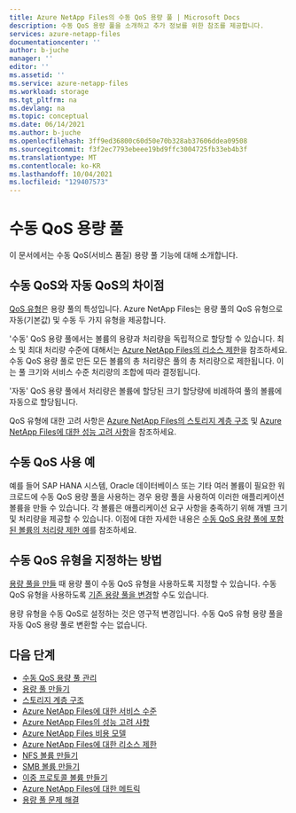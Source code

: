 ```yaml
---
title: Azure NetApp Files의 수동 QoS 용량 풀 | Microsoft Docs
description: 수동 QoS 용량 풀을 소개하고 추가 정보를 위한 참조를 제공합니다.
services: azure-netapp-files
documentationcenter: ''
author: b-juche
manager: ''
editor: ''
ms.assetid: ''
ms.service: azure-netapp-files
ms.workload: storage
ms.tgt_pltfrm: na
ms.devlang: na
ms.topic: conceptual
ms.date: 06/14/2021
ms.author: b-juche
ms.openlocfilehash: 3ff9ed36800c60d50e70b328ab37606ddea09508
ms.sourcegitcommit: f3f2ec7793ebeee19bd9ffc3004725fb33eb4b3f
ms.translationtype: MT
ms.contentlocale: ko-KR
ms.lasthandoff: 10/04/2021
ms.locfileid: "129407573"
---
```

# <a name="manual-qos-capacity-pool"></a>수동 QoS 용량 풀

이 문서에서는 수동 QoS(서비스 품질) 용량 풀 기능에 대해 소개합니다.

## <a name="how-manual-qos-differs-from-auto-qos"></a>수동 QoS와 자동 QoS의 차이점

[QoS 유형](azure-netapp-files-understand-storage-hierarchy.md#qos_types)은 용량 풀의 특성입니다. Azure NetApp Files는 용량 풀의 QoS 유형으로 자동(기본값) 및 수동 두 가지 유형을 제공합니다.  

'수동' QoS 용량 풀에서는 볼륨의 용량과 처리량을 독립적으로 할당할 수 있습니다. 최소 및 최대 처리량 수준에 대해서는 [Azure NetApp Files의 리소스 제한](azure-netapp-files-resource-limits.md#resource-limits)을 참조하세요. 수동 QoS 용량 풀로 만든 모든 볼륨의 총 처리량은 풀의 총 처리량으로 제한됩니다. 이는 풀 크기와 서비스 수준 처리량의 조합에 따라 결정됩니다. 

'자동' QoS 용량 풀에서 처리량은 볼륨에 할당된 크기 할당량에 비례하여 풀의 볼륨에 자동으로 할당됩니다.  

QoS 유형에 대한 고려 사항은 [Azure NetApp Files의 스토리지 계층 구조](azure-netapp-files-understand-storage-hierarchy.md) 및 [Azure NetApp Files에 대한 성능 고려 사항](azure-netapp-files-performance-considerations.md)을 참조하세요.

## <a name="example-of-using-manual-qos"></a>수동 QoS 사용 예

예를 들어 SAP HANA 시스템, Oracle 데이터베이스 또는 기타 여러 볼륨이 필요한 워크로드에 수동 QoS 용량 풀을 사용하는 경우 용량 풀을 사용하여 이러한 애플리케이션 볼륨을 만들 수 있습니다.  각 볼륨은 애플리케이션 요구 사항을 충족하기 위해 개별 크기 및 처리량을 제공할 수 있습니다.  이점에 대한 자세한 내용은 [수동 QoS 용량 풀에 포함된 볼륨의 처리량 제한 예](azure-netapp-files-service-levels.md#throughput-limit-examples-of-volumes-in-a-manual-qos-capacity-pool)를 참조하세요.  

## <a name="how-to-specify-the-manual-qos-type"></a>수동 QoS 유형을 지정하는 방법

[용량 풀을 만들](azure-netapp-files-set-up-capacity-pool.md) 때 용량 풀이 수동 QoS 유형을 사용하도록 지정할 수 있습니다.  수동 QoS 유형을 사용하도록 [기존 용량 풀을 변경](manage-manual-qos-capacity-pool.md#change-to-qos)할 수도 있습니다. 

용량 유형을 수동 QoS로 설정하는 것은 영구적 변경입니다. 수동 QoS 유형 용량 풀을 자동 QoS 용량 풀로 변환할 수는 없습니다. 

## <a name="next-steps"></a>다음 단계

* [수동 QoS 용량 풀 관리](manage-manual-qos-capacity-pool.md)
* [용량 풀 만들기](azure-netapp-files-set-up-capacity-pool.md)
* [스토리지 계층 구조](azure-netapp-files-understand-storage-hierarchy.md) 
* [Azure NetApp Files에 대한 서비스 수준](azure-netapp-files-service-levels.md)
* [Azure NetApp Files의 성능 고려 사항](azure-netapp-files-performance-considerations.md)
* [Azure NetApp Files 비용 모델](azure-netapp-files-cost-model.md)
* [Azure NetApp Files에 대한 리소스 제한](azure-netapp-files-resource-limits.md)
* [NFS 볼륨 만들기](azure-netapp-files-create-volumes.md)
* [SMB 볼륨 만들기](azure-netapp-files-create-volumes-smb.md)
* [이중 프로토콜 볼륨 만들기](create-volumes-dual-protocol.md)
* [Azure NetApp Files에 대한 메트릭](azure-netapp-files-metrics.md)
* [용량 풀 문제 해결](troubleshoot-capacity-pools.md)
